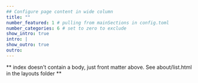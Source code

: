 ```yaml
---
## Configure page content in wide column
title: ""
number_featured: 1 # pulling from mainSections in config.toml
number_categories: 6 # set to zero to exclude
show_intro: true
intro: |
show_outro: true
outro: 
---
```


** index doesn't contain a body, just front matter above.
See about/list.html in the layouts folder **
